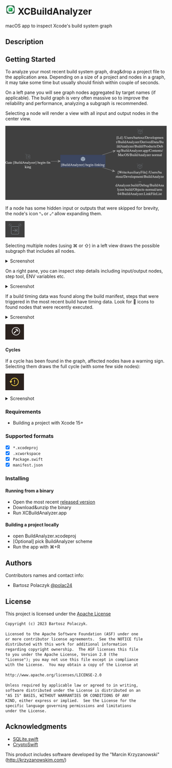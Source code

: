 # ![icon](docs/img/icon.png) XCBuildAnalyzer

macOS app to inspect Xcode's build system graph

## Description


## Getting Started

To analyze your most recent build system graph, drag&drop a project file to the application area. Depending on a size of a project and nodes in a graph, it may take some time but usually should finish within couple of seconds.

On a left pane you will see graph nodes aggregated by target names (if applicable). The build graph is very often massive so to improve the reliability and performance, analyzing a subgraph is recommended.

Selecting a node will render a view with all input and output nodes in the center view.

![Main graph](docs/img/graph.png)

If a node has some hidden input or outputs that were skipped for brevity, the node's icon ⤡ or ⤢ allow expanding them.

![Expanding nodes](docs/img/expand.png)

Selecting multiple nodes (using ⌘ or ⇧) in a left view draws the possible subgraph that includes all nodes.

<details>
  <summary>Screenshot</summary>

![Expanding nodes](docs/img/subgraph.png)

</details>

On a right pane, you can inspect step details including input/output nodes, step tool, ENV variables etc.

<details>
  <summary>Screenshot</summary>

![Expanding nodes](docs/img/details.png)

</details>

If a build timing data was found along the build manifest, steps that were triggered in the most recent build have timing data. Look for 🔨 icons to found nodes that were recently executed.

<details>
  <summary>Screenshot</summary>

![Expanding nodes](docs/img/timing.png)

</details>


![Expanding nodes](docs/img/executed.png)

#### Cycles

If a cycle has been found in the graph, affected nodes have a warning sign. Selecting them draws the full cycle (with some few side nodes):

![Expanding nodes](docs/img/cycle_warning.png)

<details>
  <summary>Screenshot</summary>

![Expanding nodes](docs/img/cycle.png)

</details>

### Requirements

* Building a project with Xcode 15+

### Supported formats

- [x] `*.xcodeproj`
- [x] `.xcworkspace`
- [x] `Package.swift`
- [x] `manifest.json`

### Installing

#### Running from a binary

* Open the most recent [released version](https://github.com/polac24/XCBuildAnalyzer/releases)
* Download&unzip the binary
* Run XCBuildAnalyzer.app

#### Building a project locally

* open BuildAnalyzer.xcodeproj
* [Optional] pick BuildAnalyzer scheme
* Run the app with ⌘+R


## Authors

Contributors names and contact info:

* Bartosz Polaczyk [@polac24](https://github.com/polac24)

## License

This project is licensed under the [Apache License](LICENSE)

```
Copyright (c) 2023 Bartosz Polaczyk.

Licensed to the Apache Software Foundation (ASF) under one
or more contributor license agreements.  See the NOTICE file
distributed with this work for additional information
regarding copyright ownership.  The ASF licenses this file
to you under the Apache License, Version 2.0 (the
"License"); you may not use this file except in compliance
with the License.  You may obtain a copy of the License at

http://www.apache.org/licenses/LICENSE-2.0

Unless required by applicable law or agreed to in writing,
software distributed under the License is distributed on an
"AS IS" BASIS, WITHOUT WARRANTIES OR CONDITIONS OF ANY
KIND, either express or implied.  See the License for the
specific language governing permissions and limitations
under the License.
```

## Acknowledgments

* [SQLite.swift](https://github.com/stephencelis/SQLite.swift)
* [CryptoSwift](https://github.com/krzyzanowskim/CryptoSwift)

This product includes software developed by the "Marcin Krzyzanowski" (http://krzyzanowskim.com/)
